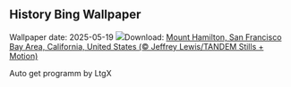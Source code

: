 ## History Bing Wallpaper
Wallpaper date: 2025-05-19
![](https://www.bing.com/th?id=OHR.MountHamilton_EN-IN9057650660_UHD.jpg&w=1000)Download: [Mount Hamilton, San Francisco Bay Area, California, United States (© Jeffrey Lewis/TANDEM Stills + Motion)](https://www.bing.com/th?id=OHR.MountHamilton_EN-IN9057650660_UHD.jpg)

Auto get programm by LtgX
